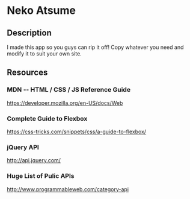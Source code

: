 # Neko Atsume

## Description
I made this app so you guys can rip it off! Copy whatever you need and modify it to suit your own site.


## Resources

### MDN -- HTML / CSS / JS Reference Guide
https://developer.mozilla.org/en-US/docs/Web

### Complete Guide to Flexbox
https://css-tricks.com/snippets/css/a-guide-to-flexbox/

### jQuery API
http://api.jquery.com/

### Huge List of Pulic APIs
http://www.programmableweb.com/category-api